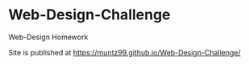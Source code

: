 # Web-Design-Challenge
Web-Design Homework


Site is published at https://muntz99.github.io/Web-Design-Challenge/